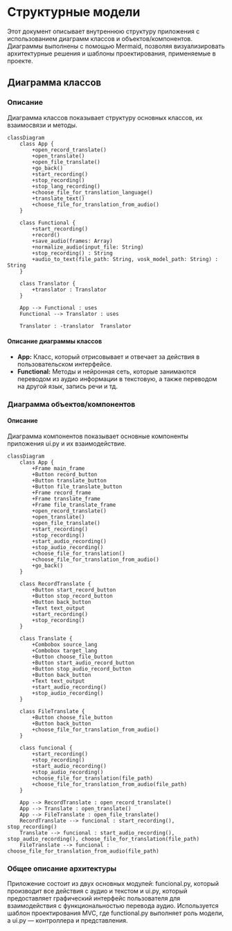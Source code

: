 # Структурные модели

Этот документ описывает внутреннюю структуру приложения с использованием диаграмм классов и объектов/компонентов. Диаграммы выполнены с помощью Mermaid, позволяя визуализировать архитектурные решения и шаблоны проектирования, применяемые в проекте.

## Диаграмма классов

### Описание
Диаграмма классов показывает структуру основных классов, их взаимосвязи и методы.

```mermaid
classDiagram
    class App {
        +open_record_translate()
        +open_translate()
        +open_file_translate()
        +go_back()
        +start_recording()
        +stop_recording()
        +stop_lang_recording()
        +choose_file_for_translation_language()
        +translate_text()
        +choose_file_for_translation_from_audio()
    }

    class Functional {
        +start_recording()
        +record()
        +save_audio(frames: Array)
        +normalize_audio(input_file: String)
        +stop_recording() : String
        +audio_to_text(file_path: String, vosk_model_path: String) : String
    }

    class Translator {
        +translator : Translator
    }

    App --> Functional : uses
    Functional --> Translator : uses

    Translator : -translator  Translator
```


#### Описание диаграммы классов

- **App:** Класс, который отрисовывает и отвечает за действия в пользовательском интерфейсе.
- **Functional:** Методы и нейронная сеть, которые занимаются переводом из аудио информации в текстовую, а также переводом на другой язык, запись речи и тд.

### Диаграмма объектов/компонентов

#### Описание
Диаграмма компонентов показывает основные компоненты приложения ui.py и их взаимодействие.


```mermaid
classDiagram
    class App {
        +Frame main_frame
        +Button record_button
        +Button translate_button
        +Button file_translate_button
        +Frame record_frame
        +Frame translate_frame
        +Frame file_translate_frame
        +open_record_translate()
        +open_translate()
        +open_file_translate()
        +start_recording()
        +stop_recording()
        +start_audio_recording()
        +stop_audio_recording()
        +choose_file_for_translation()
        +choose_file_for_translation_from_audio()
        +go_back()
    }

    class RecordTranslate {
        +Button start_record_button
        +Button stop_record_button
        +Button back_button
        +Text text_output
        +start_recording()
        +stop_recording()
    }

    class Translate {
        +Combobox source_lang
        +Combobox target_lang
        +Button choose_file_button
        +Button start_audio_record_button
        +Button stop_audio_record_button
        +Button back_button
        +Text text_output
        +start_audio_recording()
        +stop_audio_recording()
    }

    class FileTranslate {
        +Button choose_file_button
        +Button back_button
        +choose_file_for_translation_from_audio()
    }

    class funcional {
        +start_recording()
        +stop_recording()
        +start_audio_recording()
        +stop_audio_recording()
        +choose_file_for_translation(file_path)
        +choose_file_for_translation_from_audio(file_path)
    }

    App --> RecordTranslate : open_record_translate()
    App --> Translate : open_translate()
    App --> FileTranslate : open_file_translate()
    RecordTranslate --> funcional : start_recording(), stop_recording()
    Translate --> funcional : start_audio_recording(), stop_audio_recording(), choose_file_for_translation(file_path)
    FileTranslate --> funcional : choose_file_for_translation_from_audio(file_path)
```



### Общее описание архитектуры

Приложение состоит из двух основных модулей: funcional.py, который производит все действия с аудио и текстом и ui.py, который предоставляет графический интерфейс пользователя для взаимодействия с функциональностью перевода аудио. Используется шаблон проектирования MVC, где functional.py выполняет роль модели, а ui.py — контроллера и представления.

